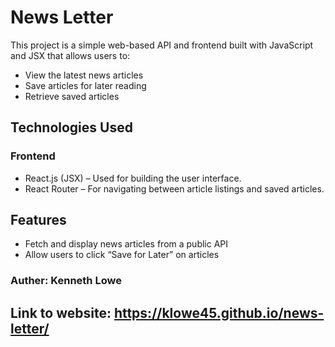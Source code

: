 # News Letter

This project is a simple web-based API and frontend built with JavaScript and JSX that allows users to:

- View the latest news articles
- Save articles for later reading
- Retrieve saved articles

## Technologies Used

### Frontend

- React.js (JSX) – Used for building the user interface.
- React Router – For navigating between article listings and saved articles.

## Features

- Fetch and display news articles from a public API
- Allow users to click “Save for Later” on articles

### Auther: Kenneth Lowe

## Link to website: https://klowe45.github.io/news-letter/
